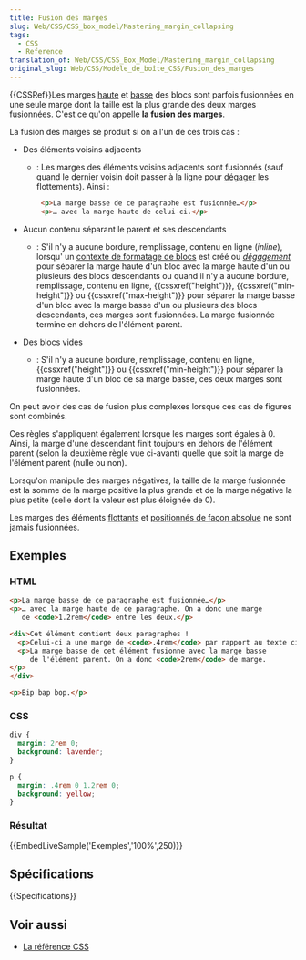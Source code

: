 ```yaml
---
title: Fusion des marges
slug: Web/CSS/CSS_box_model/Mastering_margin_collapsing
tags:
  - CSS
  - Reference
translation_of: Web/CSS/CSS_Box_Model/Mastering_margin_collapsing
original_slug: Web/CSS/Modèle_de_boîte_CSS/Fusion_des_marges
---
```


{{CSSRef}}Les marges [haute](/fr/docs/Web/CSS/margin-top) et [basse](/fr/docs/Web/CSS/margin-bottom) des blocs sont parfois fusionnées en une seule marge dont la taille est la plus grande des deux marges fusionnées. C'est ce qu'on appelle **la fusion des marges**.

La fusion des marges se produit si on a l'un de ces trois cas :

- Des éléments voisins adjacents

  - : Les marges des éléments voisins adjacents sont fusionnés (sauf quand le dernier voisin doit passer à la ligne pour [dégager](/fr/docs/Web/CSS/clear) les flottements). Ainsi :

    ```html
     <p>La marge basse de ce paragraphe est fusionnée…</p>
     <p>… avec la marge haute de celui-ci.</p>
    ```

- Aucun contenu séparant le parent et ses descendants
  - : S'il n'y a aucune bordure, remplissage, contenu en ligne (_inline_), lorsqu' un [contexte de formatage de blocs](/fr/docs/Web/CSS/Block_formatting_context) est créé ou _[dégagement](/fr/docs/Web/CSS/clear)_ pour séparer la marge haute d'un bloc avec la marge haute d'un ou plusieurs des blocs descendants ou quand il n'y a aucune bordure, remplissage, contenu en ligne, {{cssxref("height")}}, {{cssxref("min-height")}} ou {{cssxref("max-height")}} pour séparer la marge basse d'un bloc avec la marge basse d'un ou plusieurs des blocs descendants, ces marges sont fusionnées. La marge fusionnée termine en dehors de l'élément parent.
- Des blocs vides
  - : S'il n'y a aucune bordure, remplissage, contenu en ligne, {{cssxref("height")}} ou {{cssxref("min-height")}} pour séparer la marge haute d'un bloc de sa marge basse, ces deux marges sont fusionnées.

On peut avoir des cas de fusion plus complexes lorsque ces cas de figures sont combinés.

Ces règles s'appliquent également lorsque les marges sont égales à 0. Ainsi, la marge d'une descendant finit toujours en dehors de l'élément parent (selon la deuxième règle vue ci-avant) quelle que soit la marge de l'élément parent (nulle ou non).

Lorsqu'on manipule des marges négatives, la taille de la marge fusionnée est la somme de la marge positive la plus grande et de la marge négative la plus petite (celle dont la valeur est plus éloignée de 0).

Les marges des éléments [flottants](/fr/docs/Web/CSS/float) et [positionnés de façon absolue](/fr/docs/Web/CSS/position) ne sont jamais fusionnées.

## Exemples

### HTML

```html
<p>La marge basse de ce paragraphe est fusionnée…</p>
<p>… avec la marge haute de ce paragraphe. On a donc une marge
   de <code>1.2rem</code> entre les deux.</p>

<div>Cet élément contient deux paragraphes !
  <p>Celui-ci a une marge de <code>.4rem</code> par rapport au texte ci-dessus.</p>
  <p>La marge basse de cet élément fusionne avec la marge basse
     de l'élément parent. On a donc <code>2rem</code> de marge.
</p>
</div>

<p>Bip bap bop.</p>
```

### CSS

```css
div {
  margin: 2rem 0;
  background: lavender;
}

p {
  margin: .4rem 0 1.2rem 0;
  background: yellow;
}
```

### Résultat

{{EmbedLiveSample('Exemples','100%',250)}}

## Spécifications

{{Specifications}}

## Voir aussi

- [La référence CSS](/fr/docs/Web/CSS/Reference)
